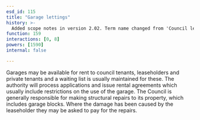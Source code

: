 ```yaml
---
esd_id: 115
title: "Garage lettings"
history: >-
  Added scope notes in version 2.02. Term name changed from 'Council lettings - garages' to 'Land and property - council lettings - garages' in version 3.00. Term name changed to 'Land and property - garages - lettings' and scope notes amended in version 3.05. Name changed to 'Garage lettings' in version 4.00.
function: 159
interactions: [0, 8]
powers: [1590]
internal: false

---
```


Garages may be available for rent to council tenants, leaseholders and private tenants and a waiting list is usually maintained for these. The authority will process applications and issue rental agreements which usually include restrictions on the use of the garage.  The Council is generally responsible for making structural repairs to its property, which includes garage blocks. Where the damage has been caused by the leaseholder they may be asked to pay for the repairs.

